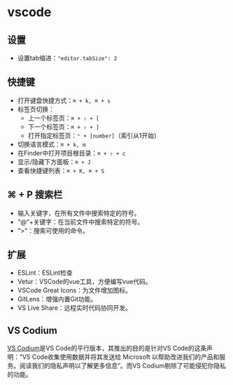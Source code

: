 # vscode

## 设置

- 设置tab缩进：`"editor.tabSize": 2`

## 快捷键

- 打开键盘快捷方式：`⌘ + k, ⌘ + s`
- 标签页切换：
  - 上一个标签页：`⌘ + ⇧ + [`
  - 下一个标签页：`⌘ + ⇧ + ]`
  - 打开指定标签页：`⌃ + [number]`（索引从1开始）
- 切换语言模式：`⌘ + k, m`
- 在Finder中打开项目根目录：`⌘ + ⇧ + c`
- 显示/隐藏下方面板：`⌘ + J`
- 查看快捷键列表：`⌘ + K, ⌘ + S`

## ⌘ + P 搜索栏

- 输入关键字，在所有文件中搜索特定的符号。
- "@"+关键字：在当前文件中搜索特定的符号。
- ">"：搜索可使用的命令。

## 扩展

- ESLint：ESLint检查
- Vetur：VSCode的vue工具，方便编写vue代码。
- VSCode Great Icons：为文件增加图标。
- GitLens：增强内置Git功能。
- VS Live Share：远程实时代码协同开发。

## VS Codium

[VS Codium](https://vscodium.com)是VS Code的平行版本，其推出的目的是针对VS Code的这条声明：“VS Code收集使用数据并将其发送给 Microsoft 以帮助改进我们的产品和服务。阅读我们的隐私声明以了解更多信息”。而VS Codium剔除了可能侵犯你隐私的功能。 ​​​​
